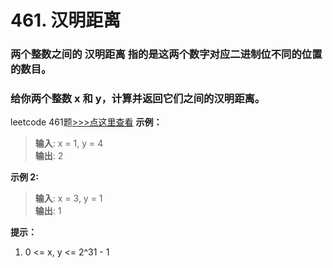# 461. 汉明距离
### 两个整数之间的 **汉明距离** 指的是这两个数字对应二进制位不同的位置的数目。
### 给你两个整数 x 和 y，计算并返回它们之间的汉明距离。

leetcode 461题[>>>点这里查看](https://leetcode.cn/problems/hamming-distance/)
**示例：**
> **输入**: x = 1, y = 4           
> **输出**: 2            

**示例 2:**
> **输入**: x = 3, y = 1       
> **输出**: 1                    

**提示：**
1. 0 <= x, y <= 2^31 - 1